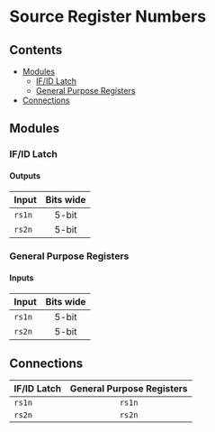 # Source Register Numbers #


## Contents
* [Modules](#modules)
  * [IF/ID Latch](#if/id_latch)
  * [General Purpose Registers](#general_purpose_registers)
* [Connections](#connections)

## Modules

### IF/ID Latch

#### Outputs
|Input|Bits wide|
|:---|:---:|
|```rs1n```|5-bit|
|```rs2n```|5-bit|

### General Purpose Registers

#### Inputs
|Input|Bits wide|
|:---|:---:|
|```rs1n```|5-bit|
|```rs2n```|5-bit|

## Connections

|IF/ID Latch|General Purpose Registers|
|:---|:---:|
|```rs1n```|```rs1n```|
|```rs2n```|```rs2n```|
